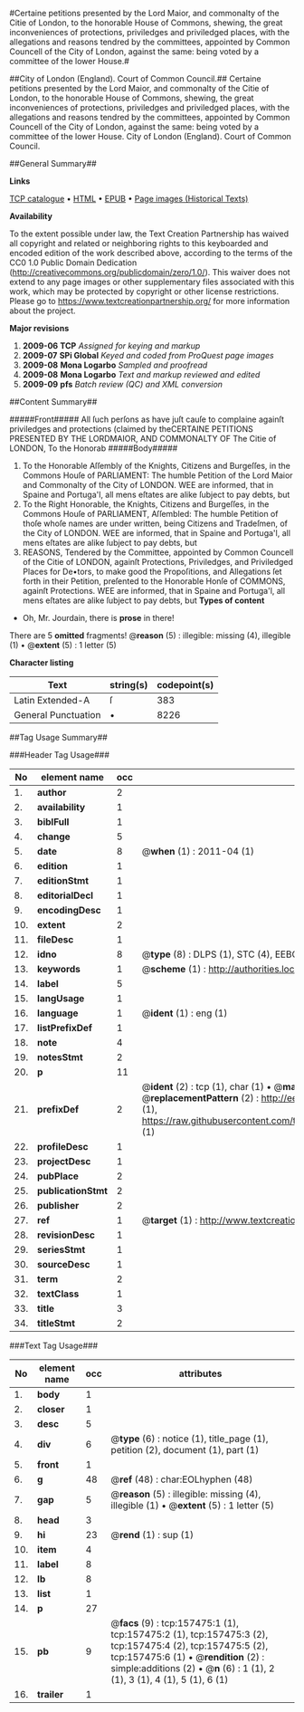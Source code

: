 #Certaine petitions presented by the Lord Maior, and commonalty of the Citie of London, to the honorable House of Commons, shewing, the great inconveniences of protections, priviledges and priviledged places, with the allegations and reasons tendred by the committees, appointed by Common Councell of the City of London, against the same: being voted by a committee of the lower House.#

##City of London (England). Court of Common Council.##
Certaine petitions presented by the Lord Maior, and commonalty of the Citie of London, to the honorable House of Commons, shewing, the great inconveniences of protections, priviledges and priviledged places, with the allegations and reasons tendred by the committees, appointed by Common Councell of the City of London, against the same: being voted by a committee of the lower House.
City of London (England). Court of Common Council.

##General Summary##

**Links**

[TCP catalogue](http://www.ota.ox.ac.uk/tcp/)  • 
[HTML](http://tei.it.ox.ac.uk/tcp/Texts-HTML/free/A78/A78483.html)  • 
[EPUB](http://tei.it.ox.ac.uk/tcp/Texts-EPUB/free/A78/A78483.epub) • 
[Page images (Historical Texts)](https://historicaltexts.jisc.ac.uk/eebo-99873010e)

**Availability**

To the extent possible under law, the Text Creation Partnership has waived all copyright and related or neighboring rights to this keyboarded and encoded edition of the work described above, according to the terms of the CC0 1.0 Public Domain Dedication (http://creativecommons.org/publicdomain/zero/1.0/). This waiver does not extend to any page images or other supplementary files associated with this work, which may be protected by copyright or other license restrictions. Please go to https://www.textcreationpartnership.org/ for more information about the project.

**Major revisions**

1. __2009-06__ __TCP__ *Assigned for keying and markup*
1. __2009-07__ __SPi Global__ *Keyed and coded from ProQuest page images*
1. __2009-08__ __Mona Logarbo__ *Sampled and proofread*
1. __2009-08__ __Mona Logarbo__ *Text and markup reviewed and edited*
1. __2009-09__ __pfs__ *Batch review (QC) and XML conversion*

##Content Summary##

#####Front#####
All ſuch perſons as have juſt cauſe to complaine againſt priviledges and protections (claimed by theCERTAINE PETITIONS PRESENTED BY THE LORDMAIOR, AND COMMONALTY OF The Citie of LONDON, To the Honorab
#####Body#####

1. To the Honorable Aſſembly of the Knights, Citizens and Burgeſſes, in the Commons Houſe of PARLIAMENT: The humble Petition of the Lord Maior and Commonalty of the City of LONDON.
WEE are informed, that in Spaine and Portuga'l, all mens eſtates are alike ſubject to pay debts, but
1. To the Right Honorable, the Knights, Citizens and Burgeſſes, in the Commons Houſe of PARLIAMENT, Aſſembled: The humble Petition of thoſe whoſe names are under written, being Citizens and Tradeſmen, of the City of LONDON.
WEE are informed, that in Spaine and Portuga'l, all mens eſtates are alike ſubject to pay debts, but
1. REASONS, Tendered by the Committee, appointed by Common Councell of the Citie of LONDON, againſt Protections, Priviledges, and Priviledged Places for De•tors, to make good the Propoſitions, and Allegations ſet forth in their Petition, preſented to the Honorable Honſe of COMMONS, againſt Protections.
WEE are informed, that in Spaine and Portuga'l, all mens eſtates are alike ſubject to pay debts, but
**Types of content**

  * Oh, Mr. Jourdain, there is **prose** in there!

There are 5 **omitted** fragments! 
 @__reason__ (5) : illegible: missing (4), illegible (1)  •  @__extent__ (5) : 1 letter (5)

**Character listing**


|Text|string(s)|codepoint(s)|
|---|---|---|
|Latin Extended-A|ſ|383|
|General Punctuation|•|8226|

##Tag Usage Summary##

###Header Tag Usage###

|No|element name|occ|attributes|
|---|---|---|---|
|1.|__author__|2||
|2.|__availability__|1||
|3.|__biblFull__|1||
|4.|__change__|5||
|5.|__date__|8| @__when__ (1) : 2011-04 (1)|
|6.|__edition__|1||
|7.|__editionStmt__|1||
|8.|__editorialDecl__|1||
|9.|__encodingDesc__|1||
|10.|__extent__|2||
|11.|__fileDesc__|1||
|12.|__idno__|8| @__type__ (8) : DLPS (1), STC (4), EEBO-CITATION (1), PROQUEST (1), VID (1)|
|13.|__keywords__|1| @__scheme__ (1) : http://authorities.loc.gov/ (1)|
|14.|__label__|5||
|15.|__langUsage__|1||
|16.|__language__|1| @__ident__ (1) : eng (1)|
|17.|__listPrefixDef__|1||
|18.|__note__|4||
|19.|__notesStmt__|2||
|20.|__p__|11||
|21.|__prefixDef__|2| @__ident__ (2) : tcp (1), char (1)  •  @__matchPattern__ (2) : ([0-9\-]+):([0-9IVX]+) (1), (.+) (1)  •  @__replacementPattern__ (2) : http://eebo.chadwyck.com/downloadtiff?vid=$1&page=$2 (1), https://raw.githubusercontent.com/textcreationpartnership/Texts/master/tcpchars.xml#$1 (1)|
|22.|__profileDesc__|1||
|23.|__projectDesc__|1||
|24.|__pubPlace__|2||
|25.|__publicationStmt__|2||
|26.|__publisher__|2||
|27.|__ref__|1| @__target__ (1) : http://www.textcreationpartnership.org/docs/. (1)|
|28.|__revisionDesc__|1||
|29.|__seriesStmt__|1||
|30.|__sourceDesc__|1||
|31.|__term__|2||
|32.|__textClass__|1||
|33.|__title__|3||
|34.|__titleStmt__|2||


###Text Tag Usage###

|No|element name|occ|attributes|
|---|---|---|---|
|1.|__body__|1||
|2.|__closer__|1||
|3.|__desc__|5||
|4.|__div__|6| @__type__ (6) : notice (1), title_page (1), petition (2), document (1), part (1)|
|5.|__front__|1||
|6.|__g__|48| @__ref__ (48) : char:EOLhyphen (48)|
|7.|__gap__|5| @__reason__ (5) : illegible: missing (4), illegible (1)  •  @__extent__ (5) : 1 letter (5)|
|8.|__head__|3||
|9.|__hi__|23| @__rend__ (1) : sup (1)|
|10.|__item__|4||
|11.|__label__|8||
|12.|__lb__|8||
|13.|__list__|1||
|14.|__p__|27||
|15.|__pb__|9| @__facs__ (9) : tcp:157475:1 (1), tcp:157475:2 (1), tcp:157475:3 (2), tcp:157475:4 (2), tcp:157475:5 (2), tcp:157475:6 (1)  •  @__rendition__ (2) : simple:additions (2)  •  @__n__ (6) : 1 (1), 2 (1), 3 (1), 4 (1), 5 (1), 6 (1)|
|16.|__trailer__|1||
